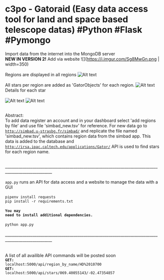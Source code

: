# c3po - Gatoraid (Easy data access tool for land and space based telescope datas) #Python #Flask #Pymongo

Import data from the internet into the MongoDB server
<br>
<b>NEW IN VERSION 2!</b> Add via website
![](https://i.imgur.com/Sg8MwGn.png | width=350)
 <br></br>
Regions are displayed in all regions
![Alt text](https://i.imgur.com/94oF12j.png) 
<br></br>
All stars per region are added as 'GatorObjects' for each region.
![Alt text](https://i.imgur.com/LFC5v32.png)
Details for each star<br></br>
![Alt text](https://i.imgur.com/8xUA8TT.png)
![Alt text](https://i.imgur.com/1n2GmhY.png)<br><br>

 Abstract:<br>
 To add data register an account and in your dashboard select 'add regions by file' and use file 'simbad_new.tsv' for reference.
 For new data go to <code>http://simbad.u-strasbg.fr/simbad/</code> and replicate the file named 'simbad_new.tsv', which
contains region data from the simbad app. This data is added to the database and <code>http://irsa.ipac.caltech.edu/applications/Gator/</code> API is used to find stars for each region name.<br></br>
 
  ______________________________________________________________________________________________________<br><br>
  <code>app.py</code> runs an API for data access and a website to manage the data with a GUI</br><br>
  <code>pipenv install requests</code><br>
  <code>pip install -r requirements.txt</code><br></br>
   <b><code>You may need to install additional dependencies.</b></code><br></br>
  <code>python app.py</code><br><br>
  ______________________________________________________________________________________________________<br><br>
<br>
A list of all availible API commands will be posted soon<br>
<code><b>GET: </b>localhost:5000/api/region_by_name/HD%2010700</code><br>
<code><b>GET: </b>localhost:5000/api/stars/069.40055143/-02.47354857</code>



